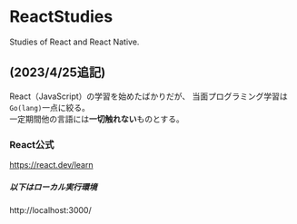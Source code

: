 # ReactStudies
Studies of React and React Native.

## (2023/4/25追記)
React（JavaScript）の学習を始めたばかりだが、
当面プログラミング学習は`Go(lang)`一点に絞る。<br>
一定期間他の言語には**一切触れない**ものとする。

### React公式
https://react.dev/learn

##### 以下はローカル実行環境
http://localhost:3000/
